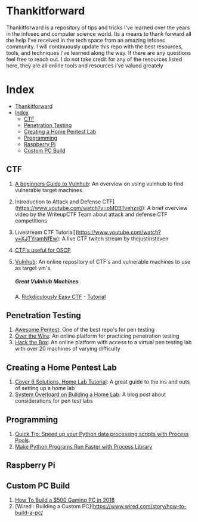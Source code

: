 # Thankitforward
Thankitforward is a repository of tips and tricks I've learned over the years in the infosec and computer science world. Its a means to thank forward all the help I've received in the tech space from an amazing infosec community. I will continuously update this repo with the best resources, tools, and techniques I've learned along the way. If there are any questions feel free to reach out. I do not take credit for any of the resources listed here, they are all online tools and resources i've valued greately

# Index
- [Thankitforward](#thankitforward)
- [Index](#index)
  - [CTF](#ctf)
  - [Penetration Testing](#penetration-testing)
  - [Creating a Home Pentest Lab](#creating-a-home-pentest-lab)
  - [Programming](#programming)
  - [Raspberry Pi](#raspberry-pi)
  - [Custom PC Build](#custom-pc-build)

## CTF

1. [A beginners Guide to Vulnhub](https://medium.com/@gavinloughridge/a-beginners-guide-to-vulnhub-part-1-52b06466635d): An overview on using vulnhub to find vulnerable target machines.
2. Introduction to Attack and Defense CTF](https://www.youtube.com/watch?v=oMDBTvehzs8): A brief overview video by the WriteupCTF Team about attack and defense CTF competitions
3. Livestream CTF Tutorial](https://www.youtube.com/watch?v=XJTYramNfEw): A live CTF twitch stream by thejustinsteven 
4. [CTF's useful for OSCP](https://docs.google.com/spreadsheets/d/1dwSMIAPIam0PuRBkCiDI88pU3yzrqqHkDtBngUHNCw8/edit#gid=0)
4. [Vulnhub](https://www.vulnhub.com/): An online repository of CTF's and vulnerable machines to use as target vm's

    ##### **Great Vulnhub Machines** 
    A. [Rickdiculously Easy CTF](https://www.vulnhub.com/entry/rickdiculouslyeasy-1,207/)
        - [Tutorial](https://portunreachable.com/ctf-walkthrough-vulnhub-rickdiculouslyeasy-26da0981413a?gi=928bfc352af2)

## Penetration Testing
1. [Awesome Pentest](https://github.com/enaqx/awesome-pentest): One of the best repo's for pen testing
2. [Over the Wire](https://overthewire.org/wargames/): An online platform for practicing penetration testing
3. [Hack the Box](https://www.hackthebox.eu/): An online platform with access to a virtual pen testing lab with over 20 machines of varying difficulty 

## Creating a Home Pentest Lab
1. [Cover 6 Solutions, Home Lab Tutorial](https://www.cover6solutions.com/home-lab-setup/): A great guide to the ins and outs of setting up a home lab
2. [System Overloard on Building a Home Lab](https://systemoverlord.com/2017/10/24/building-a-home-lab-for-offensive-security-basics.html#hardware-option-a-just-use-the-cloud): A blog post about considerations for pen test labs

## Programming
1. [Quick Tip: Speed up your Python data processing scripts with Process Pools](https://medium.com/@ageitgey/quick-tip-speed-up-your-python-data-processing-scripts-with-process-pools-cf275350163a).
2. [Make Python Programs Run Faster with Process Library](https://medium.com/@urban_institute/using-multiprocessing-to-make-python-code-faster-23ea5ef996ba)

## Raspberry Pi

## Custom PC Build

1. [How To Build a $500 Gaming PC in 2018](https://www.youtube.com/watch?v=dFyhn6seoow)
2. [Wired : Building a Custom PC](https://www.wired.com/story/how-to-build-a-pc/
